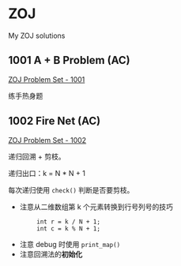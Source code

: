# ZOJ
My ZOJ solutions

## 1001 A + B Problem (AC)
[ZOJ Problem Set - 1001](http://acm.zju.edu.cn/onlinejudge/showProblem.do?problemCode=1001)

练手热身题

## 1002 Fire Net (AC)
[ZOJ Problem Set - 1002](http://acm.zju.edu.cn/onlinejudge/showProblem.do?problemCode=1002)

递归回溯 + 剪枝。

递归出口：k = N * N + 1

每次递归使用 `check()` 判断是否要剪枝。

* 注意从二维数组第 k 个元素转换到行号列号的技巧
```
        int r = k / N + 1;
        int c = k % N + 1;
```
* 注意 debug 时使用 `print_map()`
* 注意回溯法的**初始化**
